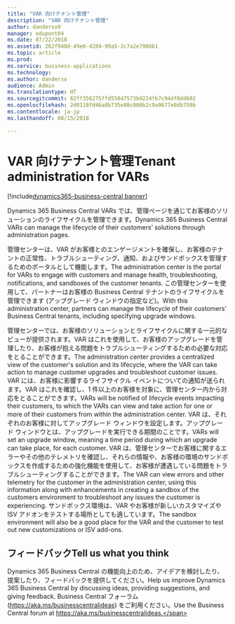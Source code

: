```yaml
---
title: "VAR 向けテナント管理"
description: "VAR 向けテナント管理"
author: danderso9
manager: edupont04
ms.date: 07/22/2018
ms.assetid: 262f948d-49e6-4284-99a5-3c7a2e7906b1
ms.topic: article
ms.prod: 
ms.service: business-applications
ms.technology: 
ms.author: danderso
audience: Admin
ms.translationtype: HT
ms.sourcegitcommit: 62ff356275ffd55047573b9224fb7c94df8dd602
ms.openlocfilehash: 2d0118fd46a8b735e88c008b2c9a0677e8db750b
ms.contentlocale: ja-jp
ms.lasthandoff: 08/15/2018

---
```

# <a name="tenant-administration-for-vars"></a><span data-ttu-id="03a6d-103">VAR 向けテナント管理</span><span class="sxs-lookup"><span data-stu-id="03a6d-103">Tenant administration for VARs</span></span>

[!include[dynamics365-business-central banner](../includes/dynamics365-business-central.md)]



<span data-ttu-id="03a6d-104">Dynamics 365 Business Central VARs では、管理ページを通じてお客様のソリューションのライフサイクルを管理できます。</span><span class="sxs-lookup"><span data-stu-id="03a6d-104">Dynamics 365 Business Central VARs can manage the lifecycle of their customers’ solutions through administration pages.</span></span>  

<span data-ttu-id="03a6d-105">管理センターは、VAR がお客様とのエンゲージメントを確保し、お客様のテナントの正常性、トラブルシューティング、通知、およびサンドボックスを管理するためのポータルとして機能します。</span><span class="sxs-lookup"><span data-stu-id="03a6d-105">The administration center is the portal for VARs to engage with customers and manage health, troubleshooting, notifications, and sandboxes of the customer tenants.</span></span> <span data-ttu-id="03a6d-106">この管理センターを使用して、パートナーはお客様の Business Central テナントのライフサイクルを管理できます (アップグレード ウィンドウの指定など)。</span><span class="sxs-lookup"><span data-stu-id="03a6d-106">With this administration center, partners can manage the lifecycle of their customers' Business Central tenants, including specifying upgrade windows.</span></span>  

<span data-ttu-id="03a6d-107">管理センターでは、お客様のソリューションとライフサイクルに関する一元的なビューが提供されます。VAR はこれを使用して、お客様のアップグレードを管理したり、お客様が抱える問題をトラブルシューティングするための必要な対応をとることができます。</span><span class="sxs-lookup"><span data-stu-id="03a6d-107">The administration center provides a centralized view of the customer's solution and its lifecycle, where the VAR can take action to manage customer upgrades and troubleshoot customer issues.</span></span> <span data-ttu-id="03a6d-108">VAR には、お客様に影響するライフサイクル イベントについての通知が送られます。VAR はこれを確認し、1 件以上のお客様を対象に、管理センター内から対応をとることができます。</span><span class="sxs-lookup"><span data-stu-id="03a6d-108">VARs will be notified of lifecycle events impacting their customers, to which the VARs can view and take action for one or more of their customers from within the administration center.</span></span> <span data-ttu-id="03a6d-109">VAR は、それぞれのお客様に対してアップグレード ウィンドウを設定します。アップグレード ウィンドウとは、アップグレードを実行できる期間のことです。</span><span class="sxs-lookup"><span data-stu-id="03a6d-109">VARs will set an upgrade window, meaning a time period during which an upgrade can take place, for each customer.</span></span> <span data-ttu-id="03a6d-110">VAR は、管理センターでお客様に関するエラーやその他のテレメトリを確認し、それらの情報や、お客様の環境のサンドボックスを作成するための強化機能を使用して、お客様が遭遇している問題をトラブルシューティングすることができます。</span><span class="sxs-lookup"><span data-stu-id="03a6d-110">The VAR can view errors and other telemetry for the customer in the administration center, using this information along with enhancements in creating a sandbox of the customers environment to troubleshoot any issues the customer is experiencing.</span></span> <span data-ttu-id="03a6d-111">サンドボックス環境は、VAR やお客様が新しいカスタマイズや ISV アドオンをテストする場所としても適しています。</span><span class="sxs-lookup"><span data-stu-id="03a6d-111">The sandbox environment will also be a good place for the VAR and the customer to test out new customizations or ISV add-ons.</span></span>  

<!--
## Status
### Availability
Cloud
### Regional availability
No regional restrictions. Available in all Dynamics 365 Business Central supported markets.
-->

## <a name="tell-us-what-you-think"></a><span data-ttu-id="03a6d-112">フィードバック</span><span class="sxs-lookup"><span data-stu-id="03a6d-112">Tell us what you think</span></span>
<span data-ttu-id="03a6d-113">Dynamics 365 Business Central の機能向上のため、アイデアを検討したり、提案したり、フィードバックを提供してください。</span><span class="sxs-lookup"><span data-stu-id="03a6d-113">Help us improve Dynamics 365 Business Central by discussing ideas, providing suggestions, and giving feedback.</span></span> <span data-ttu-id="03a6d-114">Business Central フォーラム (https://aka.ms/businesscentralideas) をご利用ください。</span><span class="sxs-lookup"><span data-stu-id="03a6d-114">Use the Business Central forum at https://aka.ms/businesscentralideas.</span></span>

